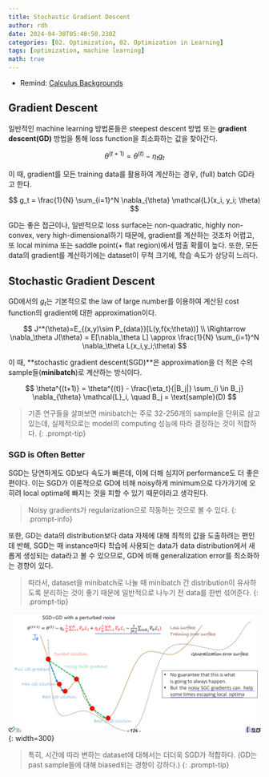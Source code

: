 ```yaml
---
title: Stochastic Gradient Descent
author: rdh
date: 2024-04-30T05:40:50.230Z
categories: [02. Optimization, 02. Optimization in Learning]
tags: [optimization, machine learning]
math: true
---
```


* Remind: [Calculus Backgrounds](https://rohdonghyun.github.io/posts/Calculus-Backgrounds/)

## Gradient Descent
일반적인 machine learning 방법론들은 steepest descent 방법 또는 **gradient descent(GD)** 방법을 통해 loss function을 최소화하는 값을 찾아간다.

$$
\theta^{(t+1)} = \theta^{(t)} - \eta_t g_t
$$

이 때, gradient를 모든 training data를 활용하여 계산하는 경우, (full) batch GD라고 한다.

$$
g_t = \frac{1}{N} \sum_{i=1}^N \nabla_{\theta} \mathcal{L}(x_i, y_i; \theta)
$$

GD는 좋은 접근이나, 일반적으로 loss surface는 non-quadratic, highly non-convex, very high-dimensional하기 때문에, gradient를 계산하는 것조차 어렵고, 또 local minima 또는 saddle point(+ flat region)에서 멈출 확률이 높다. 또한, 모든 data의 gradient를 계산하기에는 dataset이 무척 크기에, 학습 속도가 상당히 느리다.

## Stochastic Gradient Descent
GD에서의 $g_t$는 기본적으로 the law of large number를 이용하여 계산된 cost function의 gradient에 대한 approximation이다.

$$
J^*(\theta)=E_{(x,y)\sim P_{data}}[L(y,f(x;\theta))] \\
\Rightarrow \nabla_\theta J(\theta) = E[\nabla_\theta L] \approx \frac{1}{N} \sum_{i=1}^N \nabla_\theta L(x_i,y_i;\theta)
$$

이 때, **stochastic gradient descent(SGD)**은 approximation을 더 적은 수의 sample들(**minibatch**)로 계산하는 방식이다.

$$
\theta^{(t+1)} = \theta^{(t)} - \frac{\eta_t}{|B_j|} \sum_{i \in B_j} \nabla_{\theta} \mathcal{L}_i, \quad B_j = \text{sample}(D)
$$

> 기존 연구들을 살펴보면 minibatch는 주로 32-256개의 sample을 단위로 삼고 있는데, 실제적으로는 model의 computing 성능에 따라 결정하는 것이 적합하다.
{: .prompt-tip}

### SGD is Often Better

SGD는 당연하게도 GD보다 속도가 빠른데, 이에 더해 심지어 performance도 더 좋은 편이다.
이는 SGD가 이론적으로 GD에 비해 noisy하게 minimum으로 다가가기에 오히려 local optima에 빠지는 것을 피할 수 있기 때문이라고 생각된다.

> Noisy gradients가 regularization으로 작동하는 것으로 볼 수 있다.
{: .prompt-info}

또한, GD는 data의 distribution보다 data 자체에 대해 최적의 값을 도출하려는 편인데 반해, 
SGD는 매 instance마다 학습에 사용되는 data가 data distribution에서 새롭게 생성되는 data라고 볼 수 있으므로, GD에 비해 generalization error를 최소화하는 경향이 있다.

> 따라서, dataset을 minibatch로 나눌 때 minibatch 간 distribution이 유사하도록 분리하는 것이 좋기 때문에 일반적으로 나누기 전 data를 한번 섞어준다.
{: .prompt-tip}

![](/assets/img/stochastic-gradient-descent-01.png){: width=300}

> 특히, 시간에 따라 변하는 dataset에 대해서는 더더욱 SGD가 적합하다. (GD는 past sample들에 대해 biased되는 경향이 강하다.)
{: .prompt-tip}













